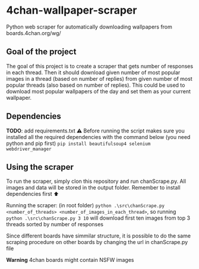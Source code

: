 # 4chan-wallpaper-scraper
Python web scraper for automatically downloading wallpapers from boards.4chan.org/wg/

## Goal of the project
The goal of this project is to create a scraper that gets number of responses in each thread. Then it should download given number of most popular images in a thread (based on number of replies) from given number of most popular threads (also based on number of replies). This could be used to download most popular wallpapers of the day and set them as your current wallpaper.

## Dependencies
**TODO**: add requirements.txt
⚠️ Before running the script makes sure you installed all the required dependencies with the command below (you need python and pip first)
`pip install beautifulsoup4 selenium webdriver_manager`

## Using the scraper
To run the scraper, simply clon this repository and run chanScrape.py. All images and data will be stored in the output folder. Remember to install dependencies first ⬆️

Running the scraper:
(in root folder) `python .\src\chanScrape.py <number_of_threads> <number_of_images_in_each_thread>`, so running `python .\src\chanScrape.py 3 10` will download first ten images from top 3 threads sorted by number of responses

Since different boards have simmilar structure, it is possible to do the same scraping procedure on other boards by changing the url in chanScrape.py file

**Warning** 4chan boards might contain NSFW images
